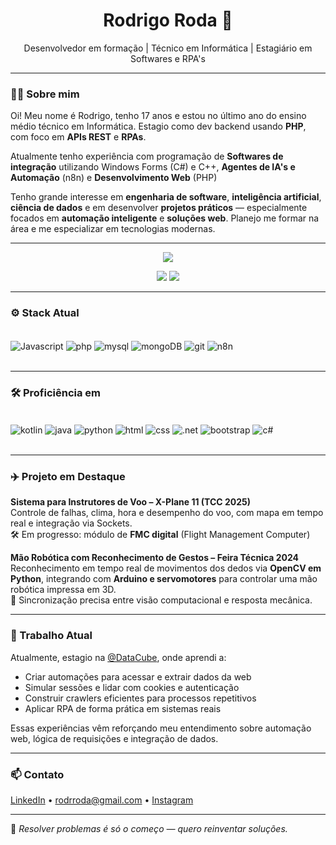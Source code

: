 <h1 align="center">Rodrigo Roda 🚀</h1>
<p align="center">Desenvolvedor em formação | Técnico em Informática | Estagiário em Softwares e RPA's</p>

---

### 👨‍💻 Sobre mim

Oi! Meu nome é Rodrigo, tenho 17 anos e estou no último ano do ensino médio técnico em Informática. Estagio como dev backend usando **PHP**, com foco em **APIs REST** e **RPAs**.

Atualmente tenho experiência com programação de **Softwares de integração** utilizando Windows Forms (C#) e C++, **Agentes de IA's e Automação** (n8n) e **Desenvolvimento Web** (PHP)

Tenho grande interesse em **engenharia de software**, **inteligência artificial**, **ciência de dados** e em desenvolver **projetos práticos** — especialmente focados em **automação inteligente** e **soluções web**. Planejo me formar na área e me especializar em tecnologias modernas.

---

<p align="center">
  <img src="https://github-readme-stats.vercel.app/api/top-langs/?username=rod-roda&layout=compact&card_width=800&theme=dracula" />
</p>
<p align="center">
  <img src="https://img.shields.io/badge/Student-Information%20Technology-2196f3?style=for-the-badge"/>
  <img src="https://img.shields.io/badge/Working-Web%20Development%20and%20Automation-0078D4?style=for-the-badge" />
</p>

---

### ⚙️ Stack Atual

<div style="display: inline_block"><br/>
    <img align="center" alt="Javascript" src="https://img.shields.io/badge/JavaScript-323330?style=for-the-badge&logo=javascript&logoColor=F7DF1E"/>
    <img align="center" alt="php" src="https://img.shields.io/badge/PHP-777BB4?style=for-the-badge&logo=php&logoColor=white"/>
    <img align="center" alt="mysql" src="https://img.shields.io/badge/MySQL-00000F?style=for-the-badge&logo=mysql&logoColor=white"/>
    <img align="center" alt="mongoDB" src="https://img.shields.io/badge/MongoDB-4EA94B?style=for-the-badge&logo=mongodb&logoColor=white"/>
    <img align="center" alt="git" src="https://img.shields.io/badge/GIT-E44C30?style=for-the-badge&logo=git&logoColor=white"/>
    <img align="center" alt="n8n" src="https://img.shields.io/badge/n8n-FF2D55?style=for-the-badge&logo=n8n&logoColor=white"/>
</div><br/>

---

### 🛠️ Proficiência em

<div style="display: inline_block"><br/>
    <img align="center" alt="kotlin" src="https://img.shields.io/badge/Kotlin-0095D5?&style=for-the-badge&logo=kotlin&logoColor=white"/>
    <img align="center" alt="java" src="https://img.shields.io/badge/Java-ED8B00?style=for-the-badge&logo=openjdk&logoColor=white"/>
    <img align="center" alt="python" src="https://img.shields.io/badge/Python-14354C?style=for-the-badge&logo=python&logoColor=white"/>
    <img align="center" alt="html" src="https://img.shields.io/badge/HTML5-E34F26?style=for-the-badge&logo=html5&logoColor=white"/>
    <img align="center" alt="css" src="https://img.shields.io/badge/CSS-239120?&style=for-the-badge&logo=css3&logoColor=white"/>
    <img align="center" alt=".net" src="https://img.shields.io/badge/.NET-5C2D91?style=for-the-badge&logo=.net&logoColor=white"/>   
    <img align="center" alt="bootstrap" src="https://img.shields.io/badge/Bootstrap-563D7C?style=for-the-badge&logo=bootstrap&logoColor=white"/>
    <img align="center" alt="c#" src="https://img.shields.io/badge/C%23-239120?style=for-the-badge&logo=c-sharp&logoColor=white"/>
</div><br/>

---

### ✈️ Projeto em Destaque

**Sistema para Instrutores de Voo – X-Plane 11 (TCC 2025)**  
Controle de falhas, clima, hora e desempenho do voo, com mapa em tempo real e integração via Sockets.  
🛠 Em progresso: módulo de **FMC digital** (Flight Management Computer)

**Mão Robótica com Reconhecimento de Gestos – Feira Técnica 2024**  
Reconhecimento em tempo real de movimentos dos dedos via **OpenCV em Python**, integrando com **Arduino e servomotores** para controlar uma mão robótica impressa em 3D.  
🎯 Sincronização precisa entre visão computacional e resposta mecânica.

---

### 💼 Trabalho Atual

Atualmente, estagio na [@DataCube](https://github.com/DataCube), onde aprendi a:

- Criar automações para acessar e extrair dados da web  
- Simular sessões e lidar com cookies e autenticação  
- Construir crawlers eficientes para processos repetitivos  
- Aplicar RPA de forma prática em sistemas reais

Essas experiências vêm reforçando meu entendimento sobre automação web, lógica de requisições e integração de dados.

---

### 📫 Contato

[LinkedIn](https://www.linkedin.com/in/rodrigo-roda-432972309/) • rodrroda@gmail.com • [Instagram](https://www.instagram.com/rodrroda/)

---

🧩 *Resolver problemas é só o começo — quero reinventar soluções.*
